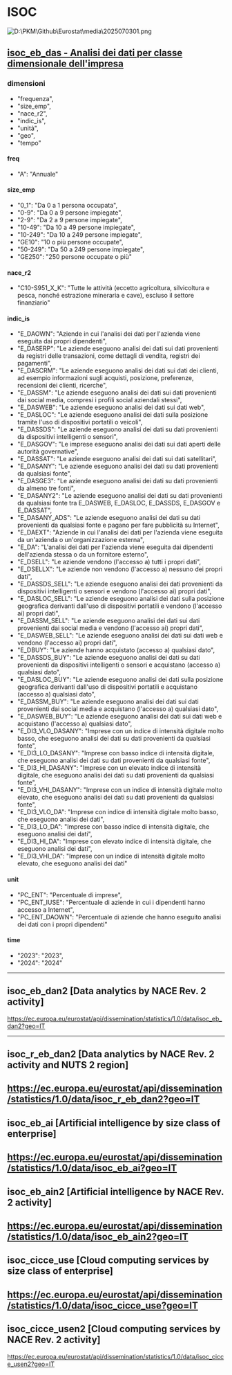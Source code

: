 # ISOC


![D:\PKM\Github\Eurostat\media\2025070301.png](file:///d%3A/PKM/Github/Eurostat/media/2025070301.png)


## [isoc_eb_das - Analisi dei dati per classe dimensionale dell'impresa](https://ec.europa.eu/eurostat/api/dissemination/statistics/1.0/data/isoc_eb_das?geo=IT)

### dimensioni

- "frequenza",
- "size_emp",
- "nace_r2",
- "indic_is",
- "unità",
- "geo",
- "tempo"


#### freq

- "A": "Annuale"


#### size_emp

- "0_1": "Da 0 a 1 persona occupata",
- "0-9": "Da 0 a 9 persone impiegate",
- "2-9": "Da 2 a 9 persone impiegate",
- "10-49": "Da 10 a 49 persone impiegate",
- "10-249": "Da 10 a 249 persone impiegate",
- "GE10": "10 o più persone occupate",
- "50-249": "Da 50 a 249 persone impiegate",
- "GE250": "250 persone occupate o più"

#### nace_r2

- "C10-S951_X_K": "Tutte le attività (eccetto agricoltura, silvicoltura e pesca, nonché estrazione mineraria e cave), escluso il settore finanziario"


#### indic_is
- "E_DAOWN": "Aziende in cui l'analisi dei dati per l'azienda viene eseguita dai propri dipendenti",
- "E_DASERP": "Le aziende eseguono analisi dei dati sui dati provenienti da registri delle transazioni, come dettagli di vendita, registri dei pagamenti",
- "E_DASCRM": "Le aziende eseguono analisi dei dati sui dati dei clienti, ad esempio informazioni sugli acquisti, posizione, preferenze, recensioni dei clienti, ricerche",
- "E_DASSM": "Le aziende eseguono analisi dei dati sui dati provenienti dai social media, compresi i profili social aziendali stessi",
- "E_DASWEB": "Le aziende eseguono analisi dei dati sui dati web",
- "E_DASLOC": "Le aziende eseguono analisi dei dati sulla posizione tramite l'uso di dispositivi portatili o veicoli",
- "E_DASSDS": "Le aziende eseguono analisi dei dati su dati provenienti da dispositivi intelligenti o sensori",
- "E_DASGOV": "Le imprese eseguono analisi dei dati sui dati aperti delle autorità governative",
- "E_DASSAT": "Le aziende eseguono analisi dei dati sui dati satellitari",
- "E_DASANY": "Le aziende eseguono analisi dei dati su dati provenienti da qualsiasi fonte",
- "E_DASGE3": "Le aziende eseguono analisi dei dati su dati provenienti da almeno tre fonti",
- "E_DASANY2": "Le aziende eseguono analisi dei dati su dati provenienti da qualsiasi fonte tra E_DASWEB, E_DASLOC, E_DASSDS, E_DASGOV e E_DASSAT",
- "E_DASANY_ADS": "Le aziende eseguono analisi dei dati su dati provenienti da qualsiasi fonte e pagano per fare pubblicità su Internet",
- "E_DAEXT": "Aziende in cui l'analisi dei dati per l'azienda viene eseguita da un'azienda o un'organizzazione esterna",
- "E_DA": "L'analisi dei dati per l'azienda viene eseguita dai dipendenti dell'azienda stessa o da un fornitore esterno",
- "E_DSELL": "Le aziende vendono (l'accesso a) tutti i propri dati",
- "E_DSELLX": "Le aziende non vendono (l'accesso a) nessuno dei propri dati",
- "E_DASSDS_SELL": "Le aziende eseguono analisi dei dati provenienti da dispositivi intelligenti o sensori e vendono (l'accesso ai) propri dati",
- "E_DASLOC_SELL": "Le aziende eseguono analisi dei dati sulla posizione geografica derivanti dall'uso di dispositivi portatili e vendono (l'accesso ai) propri dati",
- "E_DASSM_SELL": "Le aziende eseguono analisi dei dati sui dati provenienti dai social media e vendono (l'accesso ai) propri dati",
- "E_DASWEB_SELL": "Le aziende eseguono analisi dei dati sui dati web e vendono (l'accesso ai) propri dati",
- "E_DBUY": "Le aziende hanno acquistato (accesso a) qualsiasi dato",
- "E_DASSDS_BUY": "Le aziende eseguono analisi dei dati su dati provenienti da dispositivi intelligenti o sensori e acquistano (accesso a) qualsiasi dato",
- "E_DASLOC_BUY": "Le aziende eseguono analisi dei dati sulla posizione geografica derivanti dall'uso di dispositivi portatili e acquistano (accesso a) qualsiasi dato",
- "E_DASSM_BUY": "Le aziende eseguono analisi dei dati sui dati provenienti dai social media e acquistano (l'accesso a) qualsiasi dato",
- "E_DASWEB_BUY": "Le aziende eseguono analisi dei dati sui dati web e acquistano (l'accesso a) qualsiasi dato",
- "E_DI3_VLO_DASANY": "Imprese con un indice di intensità digitale molto basso, che eseguono analisi dei dati su dati provenienti da qualsiasi fonte",
- "E_DI3_LO_DASANY": "Imprese con basso indice di intensità digitale, che eseguono analisi dei dati su dati provenienti da qualsiasi fonte",
- "E_DI3_HI_DASANY": "Imprese con un elevato indice di intensità digitale, che eseguono analisi dei dati su dati provenienti da qualsiasi fonte",
- "E_DI3_VHI_DASANY": "Imprese con un indice di intensità digitale molto elevato, che eseguono analisi dei dati su dati provenienti da qualsiasi fonte",
- "E_DI3_VLO_DA": "Imprese con indice di intensità digitale molto basso, che eseguono analisi dei dati",
- "E_DI3_LO_DA": "Imprese con basso indice di intensità digitale, che eseguono analisi dei dati",
- "E_DI3_HI_DA": "Imprese con elevato indice di intensità digitale, che eseguono analisi dei dati",
- "E_DI3_VHI_DA": "Imprese con un indice di intensità digitale molto elevato, che eseguono analisi dei dati"
	
	
#### unit
- "PC_ENT": "Percentuale di imprese",
- "PC_ENT_IUSE": "Percentuale di aziende in cui i dipendenti hanno accesso a Internet",
- "PC_ENT_DAOWN": "Percentuale di aziende che hanno eseguito analisi dei dati con i propri dipendenti"
	
#### time
- "2023": "2023",
- "2024": "2024"

---


## isoc_eb_dan2 [Data analytics by NACE Rev. 2 activity]
https://ec.europa.eu/eurostat/api/dissemination/statistics/1.0/data/isoc_eb_dan2?geo=IT

---


## isoc_r_eb_dan2 [Data analytics by NACE Rev. 2 activity and NUTS 2 region]
https://ec.europa.eu/eurostat/api/dissemination/statistics/1.0/data/isoc_r_eb_dan2?geo=IT
---

## isoc_eb_ai [Artificial intelligence by size class of enterprise]
https://ec.europa.eu/eurostat/api/dissemination/statistics/1.0/data/isoc_eb_ai?geo=IT
---

## isoc_eb_ain2 [Artificial intelligence by NACE Rev. 2 activity]
https://ec.europa.eu/eurostat/api/dissemination/statistics/1.0/data/isoc_eb_ain2?geo=IT
---

## isoc_cicce_use [Cloud computing services by size class of enterprise]
https://ec.europa.eu/eurostat/api/dissemination/statistics/1.0/data/isoc_cicce_use?geo=IT
---

## isoc_cicce_usen2 [Cloud computing services by NACE Rev. 2 activity]
https://ec.europa.eu/eurostat/api/dissemination/statistics/1.0/data/isoc_cicce_usen2?geo=IT
